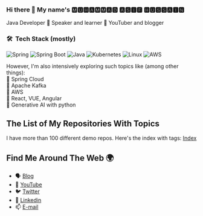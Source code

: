 ### Hi there 👋 My name's 🅼🆄🅷🅰🅼🅼🅰🅳 🅰🆂🅸🅵 🅷🆄🆂🆂🅰🅸🅽

Java Developer 🔹 Speaker and learner 🔹 YouTuber and blogger

### 🛠 &nbsp;Tech Stack (mostly)

![Spring](https://img.shields.io/badge/Spring-6DB33F?style=for-the-badge&logo=spring&logoColor=white)
![Spring Boot](https://img.shields.io/badge/springboot-%236DB33F.svg?style=for-the-badge&logo=springboot&logoColor=white)
![Java](https://img.shields.io/badge/java-%23ED8B00.svg?style=for-the-badge&logo=java&logoColor=white)
![Kubernetes](https://img.shields.io/badge/kubernetes-326CE5.svg?style=for-the-badge&logo=kubernetes&logoColor=white)
![Linux](https://img.shields.io/badge/Linux-FCC624?style=for-the-badge&logo=linux&logoColor=black)
![AWS](https://img.shields.io/badge/Amazon_AWS-232F3E?style=for-the-badge&logo=amazon-aws&logoColor=white)

However, I'm also intensively exploring such topics like (among other things): \
🔹 Spring Cloud \
🔹 Apache Kafka \
🔹 AWS \
🔹 React, VUE, Angular \
🔹 Generative AI with python


## The List of My Repositories With Topics

I have more than 100 different demo repos. Here's the index with tags:
<a href="https://github.com/muahu/repo-index">Index</a>

## Find Me Around The Web 🌍

- 🗣 [Blog](https://tech-and-ai-with-asif.blogspot.com/)
- 🔴 [YouTube](https://www.youtube.com/channel/UCM7gCGJMRViWhok_R9CL1mg)
- 🐦 [Twitter](https://twitter.com/)
- 🔗 [Linkedin](https://www.linkedin.com/in/asifhussain14/)
- 📫 [E-mail](mailto:masifhussain213@gmail.com)


<!--

## My GitHub Stats

<a href="https://github.com/muahu">
 <img align="center" src="https://github-readme-stats.vercel.app/api?username=muahu&show_icons=true&theme=light&line_height=27&include_all_commits=true&count_private=true&hide=issues,prs,contribs" alt="My github stats"/>
</a>


**muahu/muahu** is a ✨ _special_ ✨ repository because its `README.md` (this file) appears on your GitHub profile.

Here are some ideas to get you started:

- 🔭 I’m currently working on ...
- 🌱 I’m currently learning ...
- 👯 I’m looking to collaborate on ...
- 🤔 I’m looking for help with ...
- 💬 Ask me about ...
- 📫 How to reach me: ...
- 😄 Pronouns: ...
- ⚡ Fun fact: ...
-->
